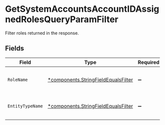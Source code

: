 # GetSystemAccountsAccountIDAssignedRolesQueryParamFilter

Filter roles returned in the response.


## Fields

| Field                                                                                     | Type                                                                                      | Required                                                                                  | Description                                                                               |
| ----------------------------------------------------------------------------------------- | ----------------------------------------------------------------------------------------- | ----------------------------------------------------------------------------------------- | ----------------------------------------------------------------------------------------- |
| `RoleName`                                                                                | [*components.StringFieldEqualsFilter](../../models/components/stringfieldequalsfilter.md) | :heavy_minus_sign:                                                                        | Filter a string value by exact match.                                                     |
| `EntityTypeName`                                                                          | [*components.StringFieldEqualsFilter](../../models/components/stringfieldequalsfilter.md) | :heavy_minus_sign:                                                                        | Filter a string value by exact match.                                                     |
